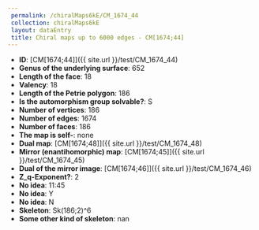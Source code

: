 ```yaml
--- 
 permalink: /chiralMaps6kE/CM_1674_44 
 collection: chiralMaps6kE
 layout: dataEntry
 title: Chiral maps up to 6000 edges - CM[1674;44]
---
```


- **ID**: [CM[1674;44]]({{ site.url }}/test/CM_1674_44)
- **Genus of the underlying surface**: 652
- **Length of the face**: 18
- **Valency**: 18
- **Length of the Petrie polygon**: 186
- **Is the automorphism group solvable?**: S
- **Number of vertices**: 186
- **Number of edges**: 1674
- **Number of faces**: 186
- **The map is self-**: none
- **Dual map**: [CM[1674;48]]({{ site.url }}/test/CM_1674_48)
- **Mirror (enantihomorphic) map**: [CM[1674;45]]({{ site.url }}/test/CM_1674_45)
- **Dual of the mirror image**: [CM[1674;46]]({{ site.url }}/test/CM_1674_46)
- **Z_q-Exponent?**: 2
- **No idea**:  11:45
- **No idea**: Y
- **No idea**: N
- **Skeleton**: Sk(186;2)^6
- **Some other kind of skeleton**: nan
